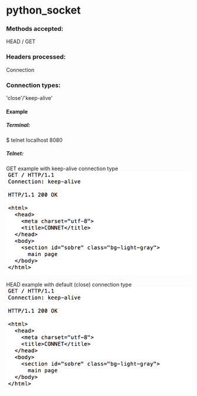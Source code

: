 # python_socket

### Methods accepted: 
HEAD / GET
### Headers processed: 
Connection
### Connection types: 
'close'/'keep-alive'

#### Example
##### Terminal: 
$ telnet localhost 8080

##### Telnet: 
GET example with keep-alive connection type
![alt GET](request_samples/GET_Example.png)

HEAD example with default (close) connection type
![alt HEAD](request_samples/GET_Example.png)
